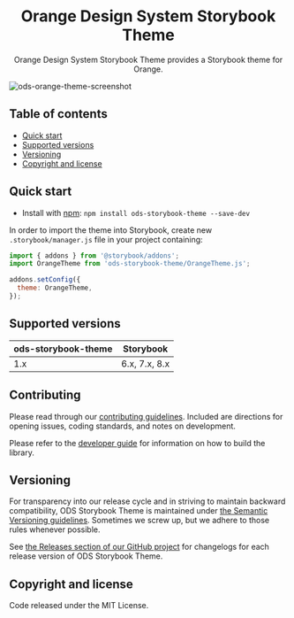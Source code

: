 <h1 align="center">Orange Design System Storybook Theme</h1>

<p align="center">
  Orange Design System Storybook Theme provides a Storybook theme for Orange.
</p>

![ods-orange-theme-screenshot](https://github.com/Orange-OpenSource/ods-storybook-theme/assets/17381666/3d2571e1-8311-4807-8dad-a401cada4cc6)

## Table of contents

- [Quick start](#quick-start)
- [Supported versions](#supported-versions)
- [Versioning](#versioning)
- [Copyright and license](#copyright-and-license)

## Quick start

- Install with [npm](https://www.npmjs.com/): `npm install ods-storybook-theme --save-dev`

In order to import the theme into Storybook, create new `.storybook/manager.js` file in your project containing:

```js
import { addons } from '@storybook/addons';
import OrangeTheme from 'ods-storybook-theme/OrangeTheme.js';

addons.setConfig({
  theme: OrangeTheme,
});
```

## Supported versions

| ods-storybook-theme | Storybook     |
| ------------------- | ------------- |
| 1.x                 | 6.x, 7.x, 8.x |

## Contributing

Please read through our [contributing guidelines](https://github.com/Orange-OpenSource/ods-storybook-theme/blob/main/CONTRIBUTING.md). Included are directions for opening issues, coding standards, and notes on development.

Please refer to the [developer guide](https://github.com/Orange-OpenSource/ods-storybook-theme/blob/main/DEVELOP.md) for information on how to build the library.

## Versioning

For transparency into our release cycle and in striving to maintain backward compatibility, ODS Storybook Theme is maintained under [the Semantic Versioning guidelines](https://semver.org/). Sometimes we screw up, but we adhere to those rules whenever possible.

See [the Releases section of our GitHub project](https://github.com/Orange-OpenSource/ods-storybook-theme/releases) for changelogs for each release version of ODS Storybook Theme.

## Copyright and license

Code released under the MIT License.
